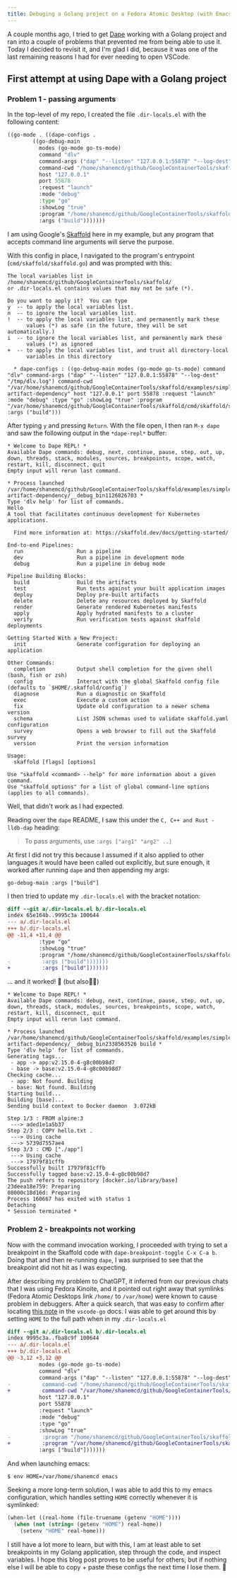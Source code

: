 ```yaml
---
title: Debuging a Golang project on a Fedora Atomic Desktop (with Emacs and Dape)
---
```


A couple months ago, I tried to get [Dape](https://github.com/svaante/dape) working with a Golang project and ran into a couple of problems that prevented me from being able to use it. Today I decided to revisit it, and I'm glad I did, because it was one of the last remaining reasons I had for ever needing to open VSCode.

## First attempt at using Dape with a Golang project

### Problem 1 - passing arguments

In the top-level of my repo, I created the file `.dir-locals.el` with the following content:

```lisp
((go-mode . ((dape-configs .
        ((go-debug-main
          modes (go-mode go-ts-mode)
          command "dlv"
          command-args ("dap" "--listen" "127.0.0.1:55878" "--log-dest" "/tmp/dlv.log")
          command-cwd "/home/shanemcd/github/GoogleContainerTools/skaffold/examples/simple-artifact-dependency"
          host "127.0.0.1"
          port 55878
          :request "launch"
          :mode "debug"
          :type "go"
          :showLog "true"
          :program "/home/shanemcd/github/GoogleContainerTools/skaffold/cmd/skaffold/skaffold.go"
          :args ("build")))))))

```

I am using Google's [Skaffold](https://skaffold.dev/) here in my example, but any program that accepts command line arguments will serve the purpose.

With this config in place, I navigated to the program's entrypoint (`cmd/skaffold/skaffold.go`) and was prompted with this:

```
The local variables list in /home/shanemcd/github/GoogleContainerTools/skaffold/
or .dir-locals.el contains values that may not be safe (*).

Do you want to apply it?  You can type
y  -- to apply the local variables list.
n  -- to ignore the local variables list.
!  -- to apply the local variables list, and permanently mark these
      values (*) as safe (in the future, they will be set automatically.)
i  -- to ignore the local variables list, and permanently mark these
      values (*) as ignored
+  -- to apply the local variables list, and trust all directory-local
      variables in this directory

  * dape-configs : ((go-debug-main modes (go-mode go-ts-mode) command "dlv" command-args ("dap" "--listen" "127.0.0.1:55878" "--log-dest" "/tmp/dlv.log") command-cwd "/var/home/shanemcd/github/GoogleContainerTools/skaffold/examples/simple-artifact-dependency" host "127.0.0.1" port 55878 :request "launch" :mode "debug" :type "go" :showLog "true" :program "/var/home/shanemcd/github/GoogleContainerTools/skaffold/cmd/skaffold/skaffold.go" :args ("build")))
```

After typing `y` and pressing `Return`. With the file open, I then ran `M-x dape` and saw the following output in the `*dape-repl*` buffer:

```
* Welcome to Dape REPL! *
Available Dape commands: debug, next, continue, pause, step, out, up, down, threads, stack, modules, sources, breakpoints, scope, watch, restart, kill, disconnect, quit
Empty input will rerun last command.

* Process launched /var/home/shanemcd/github/GoogleContainerTools/skaffold/examples/simple-artifact-dependency/__debug_bin1126826703 *
Type 'dlv help' for list of commands.
Hello
A tool that facilitates continuous development for Kubernetes applications.

  Find more information at: https://skaffold.dev/docs/getting-started/

End-to-end Pipelines:
  run                 Run a pipeline
  dev                 Run a pipeline in development mode
  debug               Run a pipeline in debug mode

Pipeline Building Blocks:
  build               Build the artifacts
  test                Run tests against your built application images
  deploy              Deploy pre-built artifacts
  delete              Delete any resources deployed by Skaffold
  render              Generate rendered Kubernetes manifests
  apply               Apply hydrated manifests to a cluster
  verify              Run verification tests against skaffold deployments

Getting Started With a New Project:
  init                Generate configuration for deploying an application

Other Commands:
  completion          Output shell completion for the given shell (bash, fish or zsh)
  config              Interact with the global Skaffold config file (defaults to `$HOME/.skaffold/config`)
  diagnose            Run a diagnostic on Skaffold
  exec                Execute a custom action
  fix                 Update old configuration to a newer schema version
  schema              List JSON schemas used to validate skaffold.yaml configuration
  survey              Opens a web browser to fill out the Skaffold survey
  version             Print the version information

Usage:
  skaffold [flags] [options]

Use "skaffold <command> --help" for more information about a given command.
Use "skaffold options" for a list of global command-line options (applies to all commands).
```

Well, that didn't work as I had expected.

Reading over the `dape` README, I saw this under the `C, C++ and Rust - lldb-dap` heading:

> To pass arguments, use `:args ["arg1" "arg2" ..]`

At first I did not try this because I assumed if it also applied to other languages it would have been called out explicitly, but sure enough, it worked after running `dape` and then appending my args:

```
go-debug-main :args ["build"]
```

I then tried to update my `.dir-locals.el` with the bracket notation:

```diff
diff --git a/.dir-locals.el b/.dir-locals.el
index 65e164b..9995c3a 100644
--- a/.dir-locals.el
+++ b/.dir-locals.el
@@ -11,4 +11,4 @@
          :type "go"
          :showLog "true"
          :program "/home/shanemcd/github/GoogleContainerTools/skaffold/cmd/skaffold/skaffold.go"
-          :args ("build")))))))
+          :args ["build"]))))))
```

... and it worked! 🎉 (but also🤦‍♂️)

```
* Welcome to Dape REPL! *
Available Dape commands: debug, next, continue, pause, step, out, up, down, threads, stack, modules, sources, breakpoints, scope, watch, restart, kill, disconnect, quit
Empty input will rerun last command.

* Process launched /var/home/shanemcd/github/GoogleContainerTools/skaffold/examples/simple-artifact-dependency/__debug_bin2338563526 build *
Type 'dlv help' for list of commands.
Generating tags...
 - app -> app:v2.15.0-4-g8c00b98d7
 - base -> base:v2.15.0-4-g8c00b98d7
Checking cache...
 - app: Not found. Building
 - base: Not found. Building
Starting build...
Building [base]...
Sending build context to Docker daemon  3.072kB

Step 1/3 : FROM alpine:3
 ---> aded1e1a5b37
Step 2/3 : COPY hello.txt .
 ---> Using cache
 ---> 5739d7557ae4
Step 3/3 : CMD ["./app"]
 ---> Using cache
 ---> 17979f81cffb
Successfully built 17979f81cffb
Successfully tagged base:v2.15.0-4-g8c00b98d7
The push refers to repository [docker.io/library/base]
23deea18e759: Preparing
08000c18d16d: Preparing
Process 160667 has exited with status 1
Detaching
* Session terminated *
```

### Problem 2 - breakpoints not working

Now with the command invocation working, I proceeded with trying to set a breakpoint in the Skaffold code with `dape-breakpoint-toggle C-x C-a b`. Doing that and then re-running `dape`, I was surprised to see that the breakpoint did not hit as I was expecting.

After describing my problem to ChatGPT, it inferred from our previous chats that I was using Fedora Kinoite, and it pointed out right away that symlinks (Fedora Atomic Desktops link `/home/` to `/var/home`) were known to cause problem in debuggers. After a quick search, that was easy to confirm after locating [this note](https://github.com/golang/vscode-go/blob/master/docs/debugging.md#debug-symlink-directories) in the `vscode-go` docs. I was able to get around this by setting `HOME` to the full path when in my `.dir-locals.el`

```diff
diff --git a/.dir-locals.el b/.dir-locals.el
index 9995c3a..fba8c9f 100644
--- a/.dir-locals.el
+++ b/.dir-locals.el
@@ -3,12 +3,12 @@
          modes (go-mode go-ts-mode)
          command "dlv"
          command-args ("dap" "--listen" "127.0.0.1:55878" "--log-dest" "/tmp/dlv.log")
-          command-cwd "/home/shanemcd/github/GoogleContainerTools/skaffold/examples/simple-artifact-dependency"
+          command-cwd "/var/home/shanemcd/github/GoogleContainerTools/skaffold/examples/simple-artifact-dependency"
          host "127.0.0.1"
          port 55878
          :request "launch"
          :mode "debug"
          :type "go"
          :showLog "true"
-          :program "/home/shanemcd/github/GoogleContainerTools/skaffold/cmd/skaffold/skaffold.go"
+          :program "/var/home/shanemcd/github/GoogleContainerTools/skaffold/cmd/skaffold/skaffold.go"
          :args ["build"]))))))
```

And when launching emacs:

```
$ env HOME=/var/home/shanemcd emacs
```

Seeking a more long-term solution, I was able to add this to my emacs configuration, which handles setting `HOME` correctly whenever it is symlinked:

```lisp
(when-let ((real-home (file-truename (getenv "HOME"))))
  (when (not (string= (getenv "HOME") real-home))
    (setenv "HOME" real-home)))
```

I still have a lot more to learn, but with this, I am at least able to set breakpoints in my Golang application, step through the code, and inspect variables. I hope this blog post proves to be useful for others, but if nothing else I will be able to copy + paste these configs the next time I lose them. 🙂
